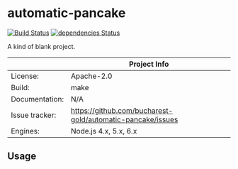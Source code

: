 # automatic-pancake

[![Build Status](https://travis-ci.org/bucharest-gold/automatic-pancake.svg?branch=master)](https://travis-ci.org/bucharest-gold/automatic-pancake)
[![dependencies Status](https://david-dm.org/bucharest-gold/automatic-pancake/status.svg)](https://david-dm.org/bucharest-gold/automatic-pancake)

A kind of blank project.

|                 | Project Info  |
| --------------- | ------------- |
| License:        | Apache-2.0 |
| Build:          | make |
| Documentation:  | N/A |
| Issue tracker:  | https://github.com/bucharest-gold/automatic-pancake/issues |
| Engines:        | Node.js 4.x, 5.x, 6.x |

## Usage

